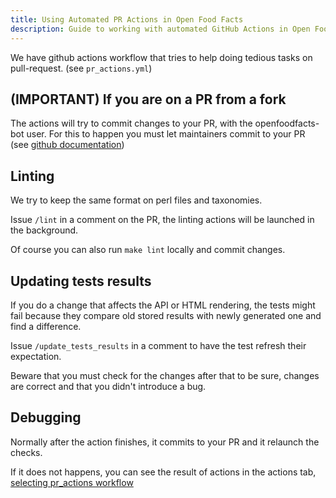 ```yaml
---
title: Using Automated PR Actions in Open Food Facts
description: Guide to working with automated GitHub Actions in Open Food Facts pull requests, including available actions, configuration, and troubleshooting steps
---
```


<!-- # How to use automated pull request actions -->

We have github actions workflow that tries to help doing tedious tasks on pull-request. (see `pr_actions.yml`)

## (IMPORTANT) If you are on a PR from a fork

The actions will try to commit changes to your PR, with the openfoodfacts-bot user.
For this to happen you must let maintainers commit to your PR (see [github documentation](https://docs.github.com/en/pull-requests/collaborating-with-pull-requests/working-with-forks/allowing-changes-to-a-pull-request-branch-created-from-a-fork))

## Linting

We try to keep the same format on perl files and taxonomies.

Issue `/lint` in a comment on the PR, the linting actions will be launched in the background.

Of course you can also run `make lint` locally and commit changes. 

## Updating tests results

If you do a change that affects the API or HTML rendering, the tests might fail because they compare old stored results with newly generated one and find a difference.

Issue `/update_tests_results` in a comment to have the test refresh their expectation.

Beware that you must check for the changes after that to be sure, changes are correct and that you didn't introduce a bug.

## Debugging

Normally after the action finishes, it commits to your PR and it relaunch the checks.

If it does not happens, you can see the result of actions in the actions tab, [selecting pr_actions workflow](https://github.com/openfoodfacts/openfoodfacts-server/actions/workflows/pr_actions.yml)

